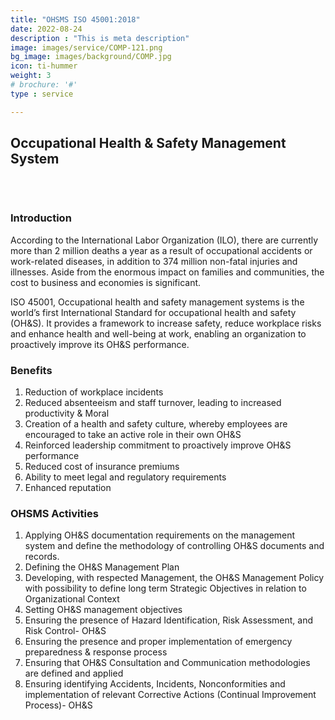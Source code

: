 ```yaml
---
title: "OHSMS ISO 45001:2018"
date: 2022-08-24
description : "This is meta description"
image: images/service/COMP-121.png
bg_image: images/background/COMP.jpg
icon: ti-hummer
weight: 3
# brochure: '#'
type : service

---
```


## Occupational Health & Safety Management System
<pre>


</pre>

### Introduction
According to the International Labor Organization (ILO), there are currently more than 2 million deaths a year as a result of occupational accidents or work-related diseases, in addition to 374 million non-fatal injuries and illnesses. Aside from the enormous impact on families and communities, the cost to business and economies is significant.

ISO 45001, Occupational health and safety management systems is the world’s first International Standard for occupational health and safety (OH&S). It provides a framework to increase safety, reduce workplace risks and enhance health and well-being at work, enabling an organization to proactively improve its OH&S performance.

### Benefits
1. Reduction of workplace incidents
2. Reduced absenteeism and staff turnover, leading to increased productivity & Moral
3. Creation of a health and safety culture, whereby employees are encouraged to take an active role in their own OH&S
4. Reinforced leadership commitment to proactively improve OH&S performance
5. Reduced cost of insurance premiums
6. Ability to meet legal and regulatory requirements
7. Enhanced reputation 

### OHSMS Activities
1. Applying OH&S documentation requirements on the management system and define the methodology of controlling OH&S documents and records.
2. Defining the OH&S Management Plan
3. Developing, with respected Management, the OH&S Management Policy with possibility to define long term Strategic Objectives in relation to Organizational Context
4. Setting OH&S management objectives
5. Ensuring the presence of Hazard Identification, Risk Assessment, and Risk Control- OH&S
6. Ensuring the presence and proper implementation of emergency preparedness & response process
7. Ensuring that OH&S Consultation and Communication methodologies are defined and applied
8. Ensuring identifying Accidents, Incidents, Nonconformities and implementation of relevant Corrective Actions (Continual Improvement Process)- OH&S


